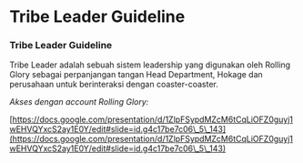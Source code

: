 # Tribe Leader Guideline

### Tribe Leader Guideline

Tribe Leader adalah sebuah sistem leadership yang digunakan oleh Rolling Glory sebagai perpanjangan tangan Head Department, Hokage dan perusahaan untuk berinteraksi dengan coaster-coaster.

_Akses dengan account Rolling Glory:_

[https://docs.google.com/presentation/d/1ZlpFSypdMZcM6tCqLiOFZ0guyj1wEHVQYxcS2ay1E0Y/edit#slide=id.g4c17be7c06\_5\_143](https://docs.google.com/presentation/d/1ZlpFSypdMZcM6tCqLiOFZ0guyj1wEHVQYxcS2ay1E0Y/edit#slide=id.g4c17be7c06\_5\_143)
